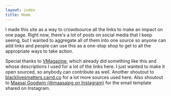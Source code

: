 ```yaml
---
layout: index
title: Home
---
```

I made this site as a way to crowdsource all the links to make an impact on one page. Right now, there's a lot of posts on social media that I keep seeing, but I wanted to aggregate all of them into one source so anyone can add links and people can use this as a one-stop shop to get to all the appropriate ways to take action. 

Special thanks to [VMagazine](https://vmagazine.com/article/how-to-get-involved-in-demanding-justice-for-george-floyd/), which already did something like this and whose descriptions I used for a lot of the links here. I just wanted to make it open sourced, so anybody can contribute as well. Another shoutout to [blacklivesmatters.carrd.co](blacklivesmatters.carrd.co) for a lot more sources used here. Also shoutout to [Maasai Goodwin (@maasaipg on Instagram)](http://instagram.com/maasaipg) for the email template shared on Instagram. 